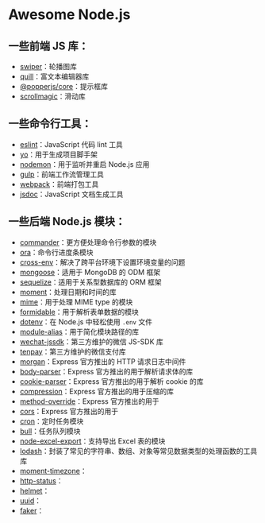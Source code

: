 # Awesome Node.js

## 一些前端 JS 库：

- [swiper](https://www.npmjs.com/package/swiper)：轮播图库
- [quill](https://www.npmjs.com/package/quill)：富文本编辑器库
- [@popperjs/core](https://www.npmjs.com/package/@popperjs/core)：提示框库
- [scrollmagic](https://www.npmjs.com/package/scrollmagic)：滑动库

## 一些命令行工具：

- [eslint](https://www.npmjs.com/package/eslint)：JavaScript 代码 lint 工具
- [yo](https://www.npmjs.com/package/yo)：用于生成项目脚手架
- [nodemon](https://www.npmjs.com/package/nodemon)：用于监听并重启 Node.js 应用
- [gulp](https://www.npmjs.com/package/gulp)：前端工作流管理工具
- [webpack](https://www.npmjs.com/package/webpack)：前端打包工具
- [jsdoc](https://www.npmjs.com/package/jsdoc)：JavaScript 文档生成工具

## 一些后端 Node.js 模块：

- [commander](https://www.npmjs.com/package/commander)：更方便处理命令行参数的模块
- [ora](https://www.npmjs.com/package/ora)：命令行进度条模块
- [cross-env](https://www.npmjs.com/package/cross-env)：解决了跨平台环境下设置环境变量的问题
- [mongoose](https://www.npmjs.com/package/mongoose)：适用于 MongoDB 的 ODM 框架
- [sequelize](https://www.npmjs.com/package/sequelize)：适用于关系型数据库的 ORM 框架
- [moment](https://www.npmjs.com/package/moment)：处理日期和时间的库
- [mime](https://www.npmjs.com/package/mime)：用于处理 MIME type 的模块
- [formidable](https://www.npmjs.com/package/formidable)：用于解析表单数据的模块
- [dotenv](https://www.npmjs.com/package/dotenv)：在 Node.js 中轻松使用 `.env` 文件
- [module-alias](https://www.npmjs.com/package/module-alias)：用于简化模块路径的库
- [wechat-jssdk](https://www.npmjs.com/package/wechat-jssdk)：第三方维护的微信 JS-SDK 库
- [tenpay](https://www.npmjs.com/package/tenpay)：第三方维护的微信支付库
- [morgan](https://www.npmjs.com/package/morgan)：Express 官方推出的 HTTP 请求日志中间件
- [body-parser](https://www.npmjs.com/package/body-parser)：Express 官方推出的用于解析请求体的库
- [cookie-parser](https://www.npmjs.com/package/cookie-parser)：Express 官方推出的用于解析 cookie 的库
- [compression](https://www.npmjs.com/package/compression)：Express 官方推出的用于压缩的库
- [method-override](https://www.npmjs.com/package/method-override)：Express 官方推出的用于
- [cors](https://www.npmjs.com/package/cors)：Express 官方推出的用于
- [cron](https://www.npmjs.com/package/cron)：定时任务模块
- [bull](https://www.npmjs.com/package/bull)：任务队列模块
- [node-excel-export](https://www.npmjs.com/package/node-excel-export)：支持导出 Excel 表的模块
- [lodash](https://www.npmjs.com/package/lodash)：封装了常见的字符串、数组、对象等常见数据类型的处理函数的工具库
- [moment-timezone](https://www.npmjs.com/package/moment-timezone)：
- [http-status](https://www.npmjs.com/package/http-status)：
- [helmet](https://www.npmjs.com/package/helmet)：
- [uuid](https://www.npmjs.com/package/uuid)：
- [faker](https://www.npmjs.com/package/faker)：
